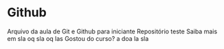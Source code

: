 # Github

Arquivo da aula de Git e Github para iniciante
Repositório teste 
Saiba mais em sla oq sla oq las
Gostou do curso?
a doa la sla
